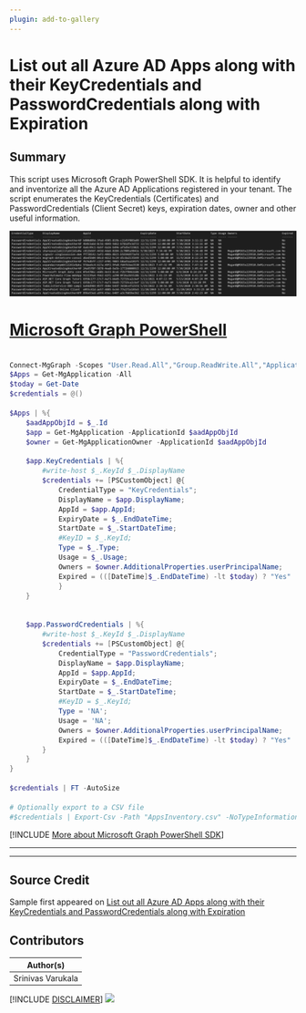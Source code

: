 ```yaml
---
plugin: add-to-gallery
---
```


# List out all Azure AD Apps along with their KeyCredentials and PasswordCredentials along with Expiration

## Summary

This script uses Microsoft Graph PowerShell SDK. It is helpful to identify and inventorize all the Azure AD Applications registered in your tenant. The script enumerates the KeyCredentials (Certificates) and PasswordCredentials (Client Secret) keys, expiration dates, owner and other useful information.

![Example Screenshot](assets/sample-output.png)

# [Microsoft Graph PowerShell](#tab/graphps)

```powershell

Connect-MgGraph -Scopes "User.Read.All","Group.ReadWrite.All","Application.Read.All", "Application.ReadWrite.All", "Directory.Read.All", "Directory.ReadWrite.All", "Directory.AccessAsUser.All"
$Apps = Get-MgApplication -All
$today = Get-Date
$credentials = @()

$Apps | %{
    $aadAppObjId = $_.Id
    $app = Get-MgApplication -ApplicationId $aadAppObjId 
    $owner = Get-MgApplicationOwner -ApplicationId $aadAppObjId

    $app.KeyCredentials | %{
        #write-host $_.KeyId $_.DisplayName
        $credentials += [PSCustomObject] @{
            CredentialType = "KeyCredentials";
            DisplayName = $app.DisplayName;
            AppId = $app.AppId;
            ExpiryDate = $_.EndDateTime;
            StartDate = $_.StartDateTime;
            #KeyID = $_.KeyId;
            Type = $_.Type;
            Usage = $_.Usage;
            Owners = $owner.AdditionalProperties.userPrincipalName;
            Expired = (([DateTime]$_.EndDateTime) -lt $today) ? "Yes" : "No";
            }
    }


    $app.PasswordCredentials | %{
        #write-host $_.KeyId $_.DisplayName
        $credentials += [PSCustomObject] @{
            CredentialType = "PasswordCredentials";
            DisplayName = $app.DisplayName;
            AppId = $app.AppId;
            ExpiryDate = $_.EndDateTime;
            StartDate = $_.StartDateTime;
            #KeyID = $_.KeyId;
            Type = 'NA';
            Usage = 'NA';
            Owners = $owner.AdditionalProperties.userPrincipalName;
            Expired = (([DateTime]$_.EndDateTime) -lt $today) ? "Yes" : "No";
        }
    }
}

$credentials | FT -AutoSize 

# Optionally export to a CSV file
#$credentials | Export-Csv -Path "AppsInventory.csv" -NoTypeInformation 

```
[!INCLUDE [More about Microsoft Graph PowerShell SDK](../../docfx/includes/MORE-GRAPHSDK.md)]
***

***

## Source Credit

Sample first appeared on [List out all Azure AD Apps along with their KeyCredentials and PasswordCredentials along with Expiration](https://gist.github.com/svarukala/f23e6ee03e7516b1520469e9730a4515)

## Contributors

| Author(s) |
|-----------|
| Srinivas Varukala |


[!INCLUDE [DISCLAIMER](../../docfx/includes/DISCLAIMER.md)]
<img src="https://telemetry.sharepointpnp.com/script-samples/scripts/aad-delete-m365-groups-and-sharepoint-sites" aria-hidden="true" />